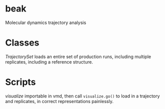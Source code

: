 # beak
Molecular dynamics trajectory analysis

# Classes
*TrajectorySet* loads an entire set of production runs, including multiple replicates, including a reference structure.

# Scripts
*visualize* importable in vmd, then call `visualize.go()` to load in a trajectory and replicates, in correct representations
painlessly.
